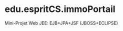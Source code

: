edu.espritCS.immoPortail
========================

Mini-Projet Web JEE: EJB+JPA+JSF (JBOSS+ECLIPSE)
